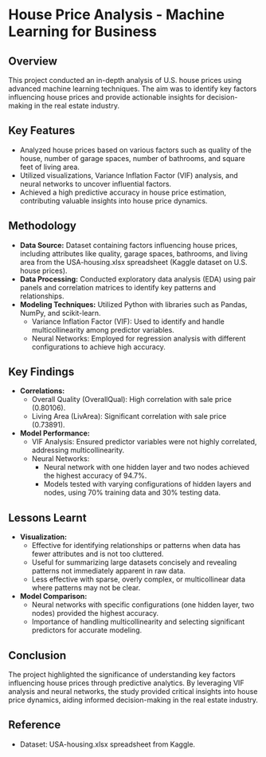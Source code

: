# House Price Analysis - Machine Learning for Business

## Overview
This project conducted an in-depth analysis of U.S. house prices using advanced machine learning techniques. The aim was to identify key factors influencing house prices and provide actionable insights for decision-making in the real estate industry.

## Key Features
* Analyzed house prices based on various factors such as quality of the house, number of garage spaces, number of bathrooms, and square feet of living area.
* Utilized visualizations, Variance Inflation Factor (VIF) analysis, and neural networks to uncover influential factors.
* Achieved a high predictive accuracy in house price estimation, contributing valuable insights into house price dynamics.

## Methodology
* **Data Source:** Dataset containing factors influencing house prices, including attributes like quality, garage spaces, bathrooms, and living area from the USA-housing.xlsx spreadsheet (Kaggle dataset on U.S. house prices).
* **Data Processing:** Conducted exploratory data analysis (EDA) using pair panels and correlation matrices to identify key patterns and relationships.
* **Modeling Techniques:** Utilized Python with libraries such as Pandas, NumPy, and scikit-learn.
    * Variance Inflation Factor (VIF): Used to identify and handle multicollinearity among predictor variables.
    * Neural Networks: Employed for regression analysis with different configurations to achieve high accuracy.

## Key Findings
* **Correlations:**
    * Overall Quality (OverallQual): High correlation with sale price (0.80106).
    * Living Area (LivArea): Significant correlation with sale price (0.73891).
* **Model Performance:**
    * VIF Analysis: Ensured predictor variables were not highly correlated, addressing multicollinearity.
    * Neural Networks:
        * Neural network with one hidden layer and two nodes achieved the highest accuracy of 94.7%.
        * Models tested with varying configurations of hidden layers and nodes, using 70% training data and 30% testing data.

## Lessons Learnt
* **Visualization:**
    * Effective for identifying relationships or patterns when data has fewer attributes and is not too cluttered.
    * Useful for summarizing large datasets concisely and revealing patterns not immediately apparent in raw data.
    * Less effective with sparse, overly complex, or multicollinear data where patterns may not be clear.
* **Model Comparison:**
    * Neural networks with specific configurations (one hidden layer, two nodes) provided the highest accuracy.
    * Importance of handling multicollinearity and selecting significant predictors for accurate modeling.

## Conclusion
The project highlighted the significance of understanding key factors influencing house prices through predictive analytics. By leveraging VIF analysis and neural networks, the study provided critical insights into house price dynamics, aiding informed decision-making in the real estate industry.

## Reference
* Dataset: USA-housing.xlsx spreadsheet from Kaggle.
